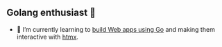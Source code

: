 ## Golang enthusiast 👋

- 🌱 I’m currently learning to [build Web apps using Go](https://lets-go.alexedwards.net/) and making them interactive with [htmx](https://htmx.org/).
<!--
**gwijnja/gwijnja** is a ✨ _special_ ✨ repository because its `README.md` (this file) appears on your GitHub profile.

Here are some ideas to get you started:

- 🔭 I’m currently working on ...
- 👯 I’m looking to collaborate on ...
- 🤔 I’m looking for help with ...
- 💬 Ask me about ...
- 📫 How to reach me: ...
- 😄 Pronouns: ...
- ⚡ Fun fact: ...
-->
